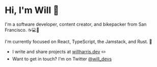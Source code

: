 # Hi, I'm Will 👋

I'm a software developer, content creator, and bikepacker from San Francisco. ☕💻🚴

I'm currently focused on React, TypeScript, the Jamstack, and Rust. 🦀

- I write and share projects at [willharris.dev](https://willharris.dev) ✏️
- Want to get in touch? I'm on Twitter [@will_devs](https://twitter.com/will_devs)

<!--
**will-t-harris/will-t-harris** is a ✨ _special_ ✨ repository because its `README.md` (this file) appears on your GitHub profile.

Here are some ideas to get you started:

- 🔭 I’m currently working on ...
- 🌱 I’m currently learning ...
- 👯 I’m looking to collaborate on ...
- 🤔 I’m looking for help with ...
- 💬 Ask me about ...
- 📫 How to reach me: ...
- 😄 Pronouns: ...
- ⚡ Fun fact: ...
-->
